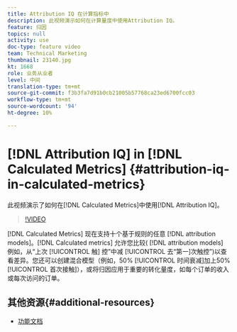 ```yaml
---
title: Attribution IQ 在计算指标中
description: 此视频演示如何在计算量度中使用Attribution IQ。
feature: 归因
topics: null
activity: use
doc-type: feature video
team: Technical Marketing
thumbnail: 23140.jpg
kt: 1668
role: 业务从业者
level: 中间
translation-type: tm+mt
source-git-commit: f3b3fa7d91b0cb21005b57768ca23ed6700fcc03
workflow-type: tm+mt
source-wordcount: '94'
ht-degree: 10%

---
```



# [!DNL Attribution IQ] in  [!DNL Calculated Metrics] {#attribution-iq-in-calculated-metrics}

此视频演示了如何在[!DNL Calculated Metrics]中使用[!DNL Attribution IQ]。

>[!VIDEO](https://video.tv.adobe.com/v/23140/?quality=12)

[!DNL Calculated Metrics] 现在支持十个基于规则的任意 [!DNL attribution models]。[!DNL Calculated metrics] 允许您比较( [!DNL attribution models] 例如，从“上次 [!UICONTROL 触] 控”中减 [!UICONTROL 去“第一]次触控”)以查看差异。您还可以创建混合模型（例如，50% [!UICONTROL 时间衰减]加上50% [!UICONTROL 首次接触]），或将归因应用于重要的转化量度，如每个订单的收入或每次访问的订单。

## 其他资源{#additional-resources}

* [功能文档](https://marketing.adobe.com/resources/help/en_US/analytics/analysis-workspace/attribution_calcmetrics.html)